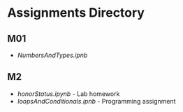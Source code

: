 # Assignments Directory 

## M01
* *NumbersAndTypes.ipnb*

## M2
* *honorStatus.ipynb* - Lab homework
* *loopsAndConditionals.ipnb* - Programming assignment
